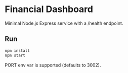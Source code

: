 # Financial Dashboard

Minimal Node.js Express service with a /health endpoint.

## Run

```bash
npm install
npm start
```

PORT env var is supported (defaults to 3002).
